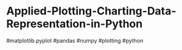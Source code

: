 # Applied-Plotting-Charting-Data-Representation-in-Python
#matplotlib.pyplot #pandas #numpy #plotting #python
